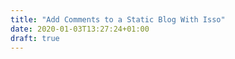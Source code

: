 ```yaml
---
title: "Add Comments to a Static Blog With Isso"
date: 2020-01-03T13:27:24+01:00
draft: true
---
```


